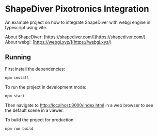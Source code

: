 # ShapeDiver Pixotronics Integration

An example project on how to integrate ShapeDiver with webgi engine in typescript using vite.

About ShapeDiver: [https://shapediver.com/](https://shapediver.com/)
About webgi: [https://webgi.xyz/](https://webgi.xyz/)

## Running
First install the dependencies:
```bash
npm install
```

To run the project in development mode:
```bash
npm start
```
Then navigate to [http://localhost:3000/index.html](http://localhost:3000/index.html) in a web browser to see the default scene in a viewer.

To build the project for production:
```bash
npm run build
```